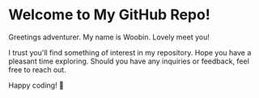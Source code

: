 # Welcome to My GitHub Repo!

Greetings adventurer. My name is Woobin. Lovely meet you!

I trust you'll find something of interest in my repository. 
Hope you have a pleasant time exploring.
Should you have any inquiries or feedback, feel free to reach out.

Happy coding! 🚀
